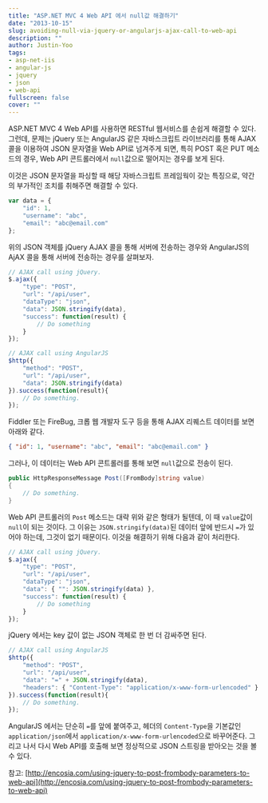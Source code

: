 ```yaml
---
title: "ASP.NET MVC 4 Web API 에서 null값 해결하기"
date: "2013-10-15"
slug: avoiding-null-via-jquery-or-angularjs-ajax-call-to-web-api
description: ""
author: Justin-Yoo
tags:
- asp-net-iis
- angular-js
- jquery
- json
- web-api
fullscreen: false
cover: ""
---
```


ASP.NET MVC 4 Web API를 사용하면 RESTful 웹서비스를 손쉽게 해결할 수 있다. 그런데, 문제는 jQuery 또는 AngularJS 같은 자바스크립트 라이브러리를 통해 AJAX 콜을 이용하여 JSON 문자열을 Web API로 넘겨주게 되면, 특히 POST 혹은 PUT 메소드의 경우, Web API 콘트롤러에서 `null`값으로 떨어지는 경우를 보게 된다.

이것은 JSON 문자열을 파싱할 때 해당 자바스크립트 프레임웍이 갖는 특징으로, 약간의 부가적인 조치를 취해주면 해결할 수 있다.

```js
var data = {
    "id": 1,
    "username": "abc",
    "email": "abc@email.com"
};

```

위의 JSON 객체를 jQuery AJAX 콜을 통해 서버에 전송하는 경우와 AngularJS의 AjAX 콜을 통해 서버에 전송하는 경우를 살펴보자.

```js
// AJAX call using jQuery.
$.ajax({
    "type": "POST",
    "url": "/api/user",
    "dataType": "json",
    "data": JSON.stringify(data),
    "success": function(result) {
        // Do something
    }
});

// AJAX call using AngularJS
$http({
    "method": "POST",
    "url": "/api/user",
    "data": JSON.stringify(data)
}).success(function(result){
    // Do something.
});

```

Fiddler 또는 FireBug, 크롭 웹 개발자 도구 등을 통해 AJAX 리퀘스트 데이터를 보면 아래와 같다.

```json
{ "id": 1, "username": "abc", "email": "abc@email.com" }

```

그러나, 이 데이터는 Web API 콘트롤러를 통해 보면 `null`값으로 전송이 된다.

```csharp
public HttpResponseMessage Post([FromBody]string value)
{
    // Do something.
}

```

Web API 콘트롤러의 `Post` 메소드는 대략 위와 같은 형태가 될텐데, 이 때 `value`값이 `null`이 되는 것이다. 그 이유는 `JSON.stringify(data)`된 데이터 앞에 반드시 `=`가 있어야 하는데, 그것이 없기 때문이다. 이것을 해결하기 위해 다음과 같이 처리한다.

```js
// AJAX call using jQuery.
$.ajax({
    "type": "POST",
    "url": "/api/user",
    "dataType": "json",
    "data": { "": JSON.stringify(data) },
    "success": function(result) {
        // Do something
    }
});

```

jQuery 에서는 key 값이 없는 JSON 객체로 한 번 더 감싸주면 된다.

```js
// AJAX call using AngularJS
$http({
    "method": "POST",
    "url": "/api/user",
    "data": "=" + JSON.stringify(data),
    "headers": { "Content-Type": "application/x-www-form-urlencoded" }
}).success(function(result){
    // Do something.
});

```

AngularJS 에서는 단순히 `=`를 앞에 붙여주고, 헤더의 `Content-Type`을 기본값인 `application/json`에서 `application/x-www-form-urlencoded`으로 바꾸어준다. 그리고 나서 다시 Web API를 호출해 보면 정상적으로 JSON 스트링을 받아오는 것을 볼 수 있다.

참고: [](http://encosia.com/using-jquery-to-post-frombody-parameters-to-web-api)[http://encosia.com/using-jquery-to-post-frombody-parameters-to-web-api](http://encosia.com/using-jquery-to-post-frombody-parameters-to-web-api)
